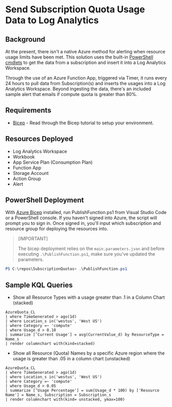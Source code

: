 # Send Subscription Quota Usage Data to Log Analytics

## Background

At the present, there isn't a native Azure method for alerting when resource usage limits have been met. This solution uses the built-in [PowerShell cmdlets](https://docs.microsoft.com/en-us/azure/networking/check-usage-against-limits#powershell) to get the data from a subscription and insert it into a Log Analytics Workspace.  

Through the use of an Azure Function App, triggered via Timer, it runs every 24 hours to pull data from Subscription(s) and inserts the usages into a Log Analytics Workspace. Beyond ingesting the data, there's an included sample alert that emails if compute quota is greater than 80%.

## Requirements

- [Bicep](https://docs.microsoft.com/en-us/azure/azure-resource-manager/templates/bicep-tutorial-create-first-bicep?tabs=azure-powershell) - Read through the Bicep tutorial to setup your environment.

## Resources Deployed

- Log Analytics Workspace
- Workbook
- App Service Plan (Consumption Plan)
- Function App
- Storage Account
- Action Group
- Alert

## PowerShell Deployment

With [Azure Bicep](https://docs.microsoft.com/en-us/azure/azure-resource-manager/templates/bicep-tutorial-create-first-bicep?tabs=azure-powershell) installed, run PublishFunction.ps1 from Visual Studio Code or a PowerShell console. If you haven't signed into Azure, the script will prompt you to sign in. Once signed in, you'll input which subscription and resource group for deploying the resources into.

> [IMPORTANT]
>
> The bicep deployment relies on the `main.parameters.json` and before executing `.\PublishFunction.ps1`, make sure you've updated the parameters.



```PowerShell
PS C:\repos\SubscriptionQuotas> .\PublishFunction.ps1
```

## Sample KQL Queries

- Show all Resource Types with a usage greater than .1 in a Column Chart (stacked)

```KQL
AzureQuota_CL
| where TimeGenerated > ago(1d)
| where Location_s in('westus', 'West US')
| where Category =~ 'compute'
| where Usage_d > 0.10
| summarize ['Current Usage'] = avg(CurrentValue_d) by ResourceType = Name_s
| render columnchart with(kind=stacked)
```

- Show all Resource (Quota) Names by a specific Azure region where the usage is greater than .05 in a column chart (unstacked)

```KQL
AzureQuota_CL
| where TimeGenerated > ago(1d)
| where Location_s in('westus', 'West US')
| where Category =~ 'compute'
| where Usage_d > 0.05
| summarize ['Usage Percentage'] = sum(Usage_d * 100) by ['Resource Name'] = Name_s, Subscription = Subscription_s
| render columnchart with(kind= unstacked, ymax=100)
```
